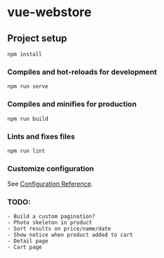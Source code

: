 # vue-webstore

## Project setup
```
npm install
```

### Compiles and hot-reloads for development
```
npm run serve
```

### Compiles and minifies for production
```
npm run build
```

### Lints and fixes files
```
npm run lint
```

### Customize configuration
See [Configuration Reference](https://cli.vuejs.org/config/).


### TODO: 
    - Build a custom pagination?
    - Photo skeleton in product
    - Sort results on price/name/date
    - Show notice when product added to cart
    - Detail page
    - Cart page